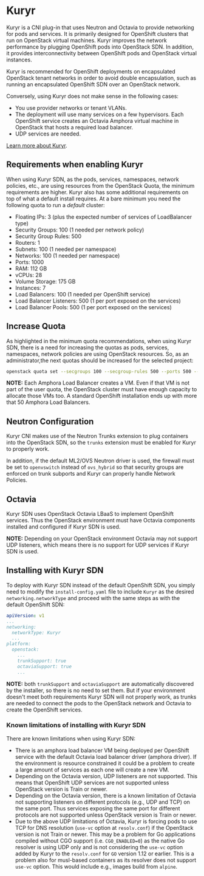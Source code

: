 # Kuryr

Kuryr is a CNI plug-in that uses Neutron and Octavia to provide networking for pods and services. It is primarily designed for OpenShift clusters that run on OpenStack virtual machines. Kuryr improves the network performance by plugging
OpenShift pods into OpenStack SDN. In addition, it provides interconnectivity between OpenShift pods and OpenStack virtual instances.

Kuryr is recommended for OpenShift deployments on encapsulated OpenStack tenant networks in order to avoid double encapsulation, such as running an encapsulated OpenShift SDN over an OpenStack network.

Conversely, using Kuryr does not make sense in the following cases:

* You use provider networks or tenant VLANs.
* The deployment will use many services on a few hypervisors. Each OpenShift service creates an Octavia Amphora virtual machine in OpenStack that hosts a required load balancer.
* UDP services are needed.

[Learn more about Kuryr](https://docs.openstack.org/kuryr-kubernetes/latest/).

## Requirements when enabling Kuryr

When using Kuryr SDN, as the pods, services, namespaces, network policies, etc., are using resources from the OpenStack Quota, the minimum requirements are higher. Kuryr also has some additional requirements on top of what a default install requires. At a bare minimum you need the following quota to run a *default* cluster:

* Floating IPs: 3 (plus the expected number of services of LoadBalancer type)
* Security Groups: 100 (1 needed per network policy)
* Security Group Rules: 500
* Routers: 1
* Subnets: 100 (1 needed per namespace)
* Networks: 100 (1 needed per namespace)
* Ports: 1000
* RAM: 112 GB
* vCPUs: 28
* Volume Storage: 175 GB
* Instances: 7
* Load Balancers: 100 (1 needed per OpenShift service)
* Load Balancer Listeners: 500 (1 per port exposed on the services)
* Load Balancer Pools: 500 (1 per port exposed on the services)

## Increase Quota

As highlighted in the minimum quota recommendations, when using Kuryr SDN, there is a need for increasing the quotas as pods, services, namespaces, network policies are using OpenStack resources. So, as an administrator,the next quotas should be increased for the selected project:

```sh
openstack quota set --secgroups 100 --secgroup-rules 500 --ports 500 --subnets 100 --networks 100 <project>
```

**NOTE:** Each Amphora Load Balancer creates a VM. Even if that VM is not part of the user quota, the OpenStack cluster must have enough capacity to allocate those VMs too. A standard OpenShift installation ends up with more that 50 Amphora Load Balancers.

## Neutron Configuration

Kuryr CNI makes use of the Neutron Trunks extension to plug containers into the OpenStack SDN, so the `trunks` extension must be enabled for Kuryr to properly work.

In addition, if the default ML2/OVS Neutron driver is used, the firewall must be set to `openvswitch` instead of `ovs_hybrid` so that security groups are enforced on trunk subports and Kuryr can properly handle Network Policies.

## Octavia

Kuryr SDN uses OpenStack Octavia LBaaS to implement OpenShift services. Thus the OpenStack environment must have Octavia components installed and configured if Kuryr SDN is used.

**NOTE:** Depending on your OpenStack environment Octavia may not support UDP listeners, which means there is no support for UDP services if Kuryr SDN is used.

## Installing with Kuryr SDN

To deploy with Kuryr SDN instead of the default OpenShift SDN, you simply need to modify the `install-config.yaml` file to include `Kuryr` as the desired `networking.networkType` and proceed with the same steps as with the default OpenShift SDN:

```yaml
apiVersion: v1
...
networking:
  networkType: Kuryr
  ...
platform:
  openstack:
    ...
    trunkSupport: true
    octaviaSupport: true
    ...
```

**NOTE:** both `trunkSupport` and `octaviaSupport` are automatically discovered by the installer, so there is no need to set them. But if your environment doesn't meet both requirements Kuryr SDN will not properly work, as trunks are needed to connect the pods to the OpenStack network and Octavia to create the OpenShift services.

### Known limitations of installing with Kuryr SDN

There are known limitations when using Kuryr SDN:

* There is an amphora load balancer VM being deployed per OpenShift service with the default Octavia load balancer driver (amphora driver). If the environment is resource constrained it could be a problem to create a large amount of services as each one will create a new VM.
* Depending on the Octavia version, UDP listeners are not supported. This means that OpenShift UDP services are not supported unless OpenStack version is Train or newer.
* Depending on the Octavia version, there is a known limitation of Octavia not supporting listeners on different protocols (e.g., UDP and TCP) on the same port. Thus services exposing the same port for different protocols are not supported unless OpenStack version is Train or newer.
* Due to the above UDP limitations of Octavia, Kuryr is forcing pods to use TCP for DNS resolution (`use-vc` option at `resolv.conf`) if the OpenStack version is not Train or newer. This may be a problem for Go applications compiled without CGO support (i.e. `CGO_ENABLED=0`) as the native Go resolver is using UDP only and is not considering the `use-vc` option added by Kuryr to the `resolv.conf` for `GO` version 1.12 or earlier. This is a problem also for musl-based containers as its resolver does not support `use-vc` option. This would include e.g., images build from `alpine`.
